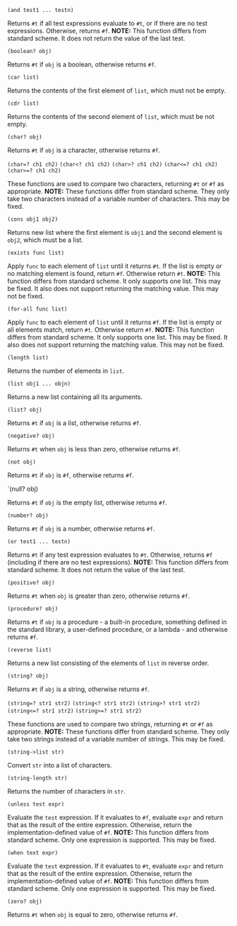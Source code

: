 `(and test1 ... testn)`

Returns `#t` if all test expressions evaluate to `#t`, or if there are no test expressions.
Otherwise, returns `#f`.  **NOTE:** This function differs from standard scheme.  It does not
return the value of the last test.

`(boolean? obj)`

Returns `#t` if `obj` is a boolean, otherwise returns `#f`.

`(car list)`

Returns the contents of the first element of `list`, which must not be empty.

`(cdr list)`

Returns the contents of the second element of `list`, which must be not empty.

`(char? obj)`

Returns `#t` if `obj` is a character, otherwise returns `#f`.

`(char=? ch1 ch2)`
`(char<? ch1 ch2)`
`(char>? ch1 ch2)`
`(char<=? ch1 ch2)`
`(char>=? ch1 ch2)`

These functions are used to compare two characters, returning `#t` or `#f` as appropriate.
**NOTE:** These functions differ from standard scheme.  They only take two characters
instead of a variable number of characters.  This may be fixed.

`(cons obj1 obj2)`

Returns new list where the first element is `obj1` and the second element is `obj2`, which
must be a list.

`(exists func list)`

Apply `func` to each element of `list` until it returns `#t`.  If the list is empty or no
matching element is found, return `#f`.  Otherwise return `#t`.  **NOTE:** This function
differs from standard scheme.  It only supports one list.  This may be fixed.  It also does
not support returning the matching value.  This may not be fixed.

`(for-all func list)`

Apply `func` to each element of `list` until it returns `#f`.  If the list is empty or all
elements match, return `#t`.  Otherwise return `#f`.  **NOTE:** This function differs from
standard scheme.  It only supports one list.  This may be fixed.  It also does not support
returning the matching value.  This may not be fixed.

`(length list)`

Returns the number of elements in `list`.

`(list obj1 ... objn)`

Returns a new list containing all its arguments.

`(list? obj)`

Returns `#t` if `obj` is a list, otherwise returns `#f`.

`(negative? obj)`

Returns `#t` when `obj` is less than zero, otherwise returns `#f`.

`(not obj)`

Returns `#t` if `obj` is `#f`, otherwise returns `#f`.

`(null? obj)

Returns `#t` if `obj` is the empty list, otherwise returns `#f`.

`(number? obj)`

Returns `#t` if `obj` is a number, otherwise returns `#f`.

`(or test1 ... testn)`

Returns `#t` if any test expression evaluates to `#t`.  Otherwise, returns `#f` (including if
there are no test expressions).  **NOTE:** This function differs from standard scheme.  It
does not return the value of the last test.

`(positive? obj)`

Returns `#t` when `obj` is greater than zero, otherwise returns `#f`.

`(procedure? obj)`

Returns `#t` if `obj` is a procedure - a built-in procedure, something defined in the standard
library, a user-defined procedure, or a lambda - and otherwise returns `#f`.

`(reverse list)`

Returns a new list consisting of the elements of `list` in reverse order.

`(string? obj)`

Returns `#t` if `obj` is a string, otherwise returns `#f`.

`(string=? str1 str2)`
`(string<? str1 str2)`
`(string>? str1 str2)`
`(string<=? str1 str2)`
`(string>=? str1 str2)`

These functions are used to compare two strings, returning `#t` or `#f` as appropriate.
**NOTE:** These functions differ from standard scheme.  They only take two strings
instead of a variable number of strings.  This may be fixed.

`(string->list str)`

Convert `str` into a list of characters.

`(string-length str)`

Returns the number of characters in `str`.

`(unless test expr)`

Evaluate the `test` expression.  If it evaluates to `#f`, evaluate `expr` and return that as
the result of the entire expression.  Otherwise, return the implementation-defined value of
`#f`.  **NOTE:** This function differs from standard scheme.  Only one expression is
supported.  This may be fixed.

`(when text expr)`

Evaluate the `test` expression.  If it evaluates to `#t`, evaluate `expr` and return that as
the result of the entire expression.  Otherwise, return the implementation-defined value of
`#f`.  **NOTE:** This function differs from standard scheme.  Only one expression is
supported.  This may be fixed.

`(zero? obj)`

Returns `#t` when `obj` is equal to zero, otherwise returns `#f`.
